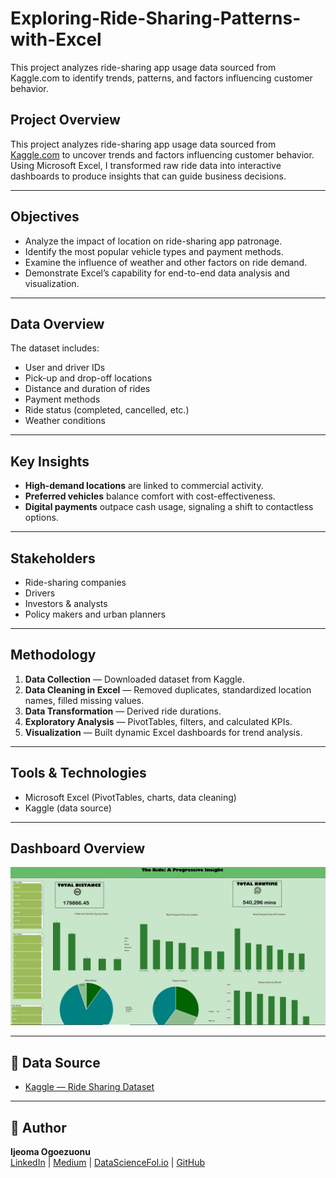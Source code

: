 # Exploring-Ride-Sharing-Patterns-with-Excel
This project analyzes ride-sharing app usage data sourced from Kaggle.com to identify trends, patterns, and factors influencing customer behavior. 

## Project Overview
This project analyzes ride-sharing app usage data sourced from [Kaggle.com](https://www.kaggle.com) to uncover trends and factors influencing customer behavior. Using Microsoft Excel, I transformed raw ride data into interactive dashboards to produce insights that can guide business decisions.

---

## Objectives
- Analyze the impact of location on ride-sharing app patronage.
- Identify the most popular vehicle types and payment methods.
- Examine the influence of weather and other factors on ride demand.
- Demonstrate Excel’s capability for end-to-end data analysis and visualization.

---

##  Data Overview
The dataset includes:
- User and driver IDs
- Pick-up and drop-off locations
- Distance and duration of rides
- Payment methods
- Ride status (completed, cancelled, etc.)
- Weather conditions

---

##  Key Insights
- **High-demand locations** are linked to commercial activity.
- **Preferred vehicles** balance comfort with cost-effectiveness.
- **Digital payments** outpace cash usage, signaling a shift to contactless options.

---

## Stakeholders
- Ride-sharing companies
- Drivers
- Investors & analysts
- Policy makers and urban planners

---

##  Methodology
1. **Data Collection** — Downloaded dataset from Kaggle.
2. **Data Cleaning in Excel** — Removed duplicates, standardized location names, filled missing values.
3. **Data Transformation** — Derived ride durations.
4. **Exploratory Analysis** — PivotTables, filters, and calculated KPIs.
5. **Visualization** — Built dynamic Excel dashboards for trend analysis.

---

## Tools & Technologies
- Microsoft Excel (PivotTables, charts, data cleaning)
- Kaggle (data source)

---

## Dashboard Overview
![Dashboard Overview](https://github.com/ijgzuz/Exploring-Ride-Sharing-Patterns-with-Excel/blob/main/shareride.png)



---

## 📎 Data Source
- [Kaggle — Ride Sharing Dataset](https://www.kaggle.com)

---

## 📌 Author
**Ijeoma Ogoezuonu**  
[LinkedIn](https://www.linkedin.com/in/ijeoma-ogoezuonu) | [Medium](https://medium.com/@ijgzuz/exploring-ride-sharing-patterns-with-excel-edb78ac8af7b) | [DataScienceFol.io](datascienceportfol.io/ijgzuz) | [GitHub](https://github.com)

